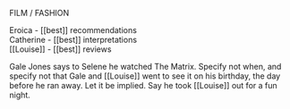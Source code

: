 FILM / FASHION  
  
Eroica - [[best]] recommendations  
Catherine - [[best]] interpretations  
[[Louise]] - [[best]] reviews  

Gale Jones says to Selene he watched The Matrix. Specify not when, and specify not that Gale and [[Louise]] went to see it on his birthday, the day before he ran away. Let it be implied. Say he took [[Louise]] out for a fun night.